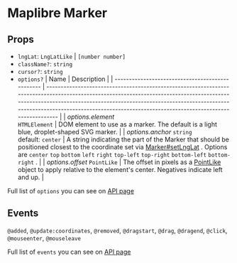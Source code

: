 # Maplibre Marker

## Props

- `lngLat`: `LngLatLike` | `[number number]`
- `className?`: `string`
- `cursor?`: `string`
- `options?`
  | Name | Description |
  | ------------------------------------------------ | ------------------------------------------------------------------------------------------------------------------------------------------------------------------------------------------------------------------------------------------------------------------------------------------------------------ |
  | _options.element_ <br/> `HTMLElement` | DOM element to use as a marker. The default is a light blue, droplet-shaped SVG marker. |
  | _options.anchor_ `string` <br/>default: `center` | A string indicating the part of the Marker that should be positioned closest to the coordinate set via [Marker#setLngLat](https://maplibre.org/maplibre-gl-js-docs/api/markers/#marker#setlnglat) . Options are `center` `top` `bottom` `left` `right` `top-left` `top-right` `bottom-left` `bottom-right` . |
  | _options.offset_ `PointLike` | The offset in pixels as a [PointLike](https://maplibre.org/maplibre-gl-js-docs/api/geography/#pointlike) object to apply relative to the element's center. Negatives indicate left and up. |

Full list of `options` you can see on [API page](https://maplibre.org/maplibre-gl-js-docs/api/markers/#marker)

## Events

`@added`,
`@update:coordinates`,
`@removed`,
`@dragstart`,
`@drag`,
`@dragend`,
`@click`,
`@mouseenter`,
`@mouseleave`

Full list of `events` you can see on [API page](https://maplibre.org/maplibre-gl-js-docs/api/markers/#marker-events)
